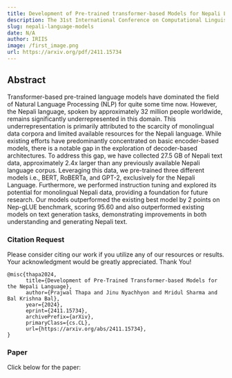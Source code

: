 ```yaml
---
title: Development of Pre-trained transformer-based Models for Nepali Language
description: The 31st International Conference on Computational Linguistics (COLING 2025)  
slug: nepali-language-models
date: N/A
author: IRIIS
image: /first_image.png
url: https://arxiv.org/pdf/2411.15734
---
```



## Abstract

Transformer-based pre-trained language models have dominated the field of Natural Language Processing (NLP) for quite some time now. However, the Nepali language, spoken by approximately 32 million people worldwide, remains significantly underrepresented in this domain. This underrepresentation is primarily attributed to the scarcity of monolingual data corpora and limited available resources for the Nepali language. While existing efforts have predominantly concentrated on basic encoder-based models, there is a notable gap in the exploration of decoder-based architectures. To address this gap, we have collected 27.5 GB of Nepali text data, approximately 2.4x larger than any previously available Nepali language corpus. Leveraging this data, we pre-trained three different models i.e., BERT, RoBERTa, and GPT-2, exclusively for the Nepali Language. Furthermore, we performed instruction tuning and explored its potential for monolingual Nepali data, providing a foundation for future research. Our models outperformed the existing best model by 2 points on Nep-gLUE benchmark, scoring 95.60 and also outperformed existing models on text generation tasks, demonstrating improvements in both understanding and generating Nepali text.

### Citation Request

Please consider citing our work if you utilize any of our resources or results. Your acknowledgment would be greatly appreciated. Thank You!

```text
@misc{thapa2024,
      title={Development of Pre-Trained Transformer-based Models for the Nepali Language}, 
      author={Prajwal Thapa and Jinu Nyachhyon and Mridul Sharma and Bal Krishna Bal},
      year={2024},
      eprint={2411.15734},
      archivePrefix={arXiv},
      primaryClass={cs.CL},
      url={https://arxiv.org/abs/2411.15734}, 
}
```

### Paper
Click below for the paper: